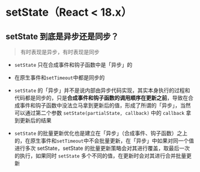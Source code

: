 # setState（React < 18.x）

## setState 到底是异步还是同步？

> 有时表现是异步，有时表现是同步

-   <code>setState</code> 只在合成事件和钩子函数中是「异步」的
-   在原生事件和<code>setTimeout</code>中都是同步的

-   <code>setState</code> 的「异步」并不是说内部由异步代码实现，其实本身执行的过程和代码都是同步的，只是**合成事件和钩子函数的调用顺序在更新之前**，导致在合成事件和钩子函数中没法立马拿到更新后的值，形成了所谓的「异步」，当然可以通过第二个参数 <code>setState(partialState, callback)</code> 中的 <code>callback</code> 拿到更新后的结果

-   <code>setState</code> 的批量更新优化也是建立在「异步」（合成事件、钩子函数）之上的，在原生事件和<code>setTimeout</code>中不会批量更新，在「异步」中如果对同一个值进行多次 setState，setState 的批量更新策略会对其进行覆盖，取最后一次的执行，如果同时 <code>setState</code> 多个不同的值，在更新时会对其进行合并批量更新
